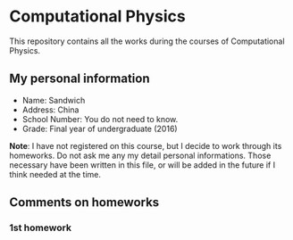 # Computational Physics
This repository contains all the works during the courses of Computational Physics.

## My personal information
- Name: Sandwich
- Address: China
- School Number: You do not need to know.
- Grade: Final year of undergraduate (2016)

**Note**: I have not registered on this course, but I decide to work through its homeworks. Do not ask me any my detail personal informations. Those necessary have been written in this file, or will be added in the future if I think needed at the time.

## Comments on homeworks 

### 1st homework
